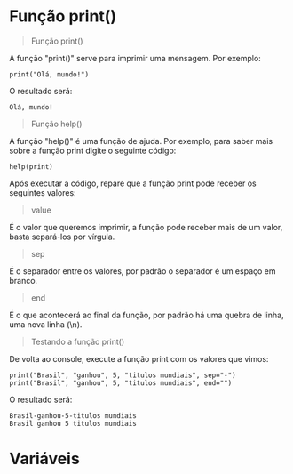 # Função print()

> Função print()

A função "print()" serve para imprimir uma mensagem. Por exemplo:

```
print("Olá, mundo!")
```

O resultado será: 

```
Olá, mundo!
```

> Função help()

A função "help()" é uma função de ajuda. Por exemplo, para saber mais sobre a função print digite o seguinte código:

```
help(print)
```

Após executar a código, repare que a função print pode receber os seguintes valores: 

>value 

É o valor que queremos imprimir, a função pode receber mais de um valor, basta separá-los por vírgula.

> sep 

É o separador entre os valores, por padrão o separador é um espaço em branco.

> end 

É o que acontecerá ao final da função, por padrão há uma quebra de linha, uma nova linha (\n).

>Testando a função print()

De volta ao console, execute a função print com os valores que vimos:

```
print("Brasil", "ganhou", 5, "titulos mundiais", sep="-")
print("Brasil", "ganhou", 5, "titulos mundiais", end="")
```

O resultado será: 

```
Brasil-ganhou-5-titulos mundiais
Brasil ganhou 5 titulos mundiais
```

# Variáveis

